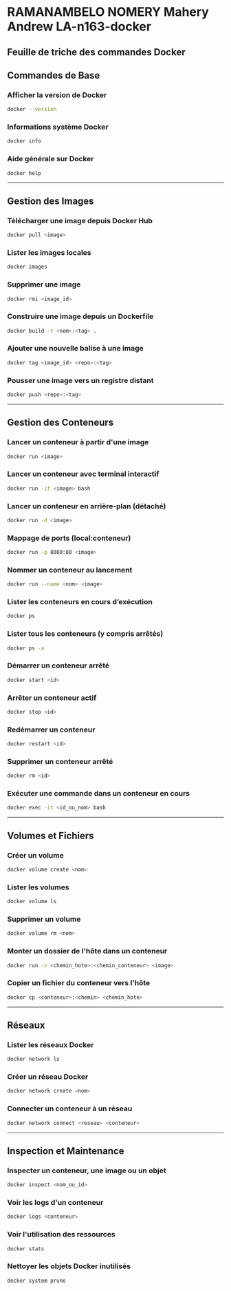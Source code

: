 # RAMANAMBELO NOMERY Mahery Andrew LA-n163-docker

## Feuille de triche des commandes Docker

## Commandes de Base

### Afficher la version de Docker
```bash
docker --version
```

### Informations système Docker
```bash
docker info
```

### Aide générale sur Docker
```bash
docker help
```

---

## Gestion des Images

### Télécharger une image depuis Docker Hub
```bash
docker pull <image>
```

### Lister les images locales
```bash
docker images
```

### Supprimer une image
```bash
docker rmi <image_id>
```

### Construire une image depuis un Dockerfile
```bash
docker build -t <nom>:<tag> .
```

### Ajouter une nouvelle balise à une image
```bash
docker tag <image_id> <repo>:<tag>
```

### Pousser une image vers un registre distant
```bash
docker push <repo>:<tag>
```

---

## Gestion des Conteneurs

### Lancer un conteneur à partir d'une image
```bash
docker run <image>
```

### Lancer un conteneur avec terminal interactif
```bash
docker run -it <image> bash
```

### Lancer un conteneur en arrière-plan (détaché)
```bash
docker run -d <image>
```

### Mappage de ports (local:conteneur)
```bash
docker run -p 8080:80 <image>
```

### Nommer un conteneur au lancement
```bash
docker run --name <nom> <image>
```

### Lister les conteneurs en cours d’exécution
```bash
docker ps
```

### Lister tous les conteneurs (y compris arrêtés)
```bash
docker ps -a
```

### Démarrer un conteneur arrêté
```bash
docker start <id>
```

### Arrêter un conteneur actif
```bash
docker stop <id>
```

### Redémarrer un conteneur
```bash
docker restart <id>
```

### Supprimer un conteneur arrêté
```bash
docker rm <id>
```

### Exécuter une commande dans un conteneur en cours
```bash
docker exec -it <id_ou_nom> bash
```

---

## Volumes et Fichiers

### Créer un volume
```bash
docker volume create <nom>
```

### Lister les volumes
```bash
docker volume ls
```

### Supprimer un volume
```bash
docker volume rm <nom>
```

### Monter un dossier de l'hôte dans un conteneur
```bash
docker run -v <chemin_hote>:<chemin_conteneur> <image>
```

### Copier un fichier du conteneur vers l'hôte
```bash
docker cp <conteneur>:<chemin> <chemin_hote>
```

---

## Réseaux

### Lister les réseaux Docker
```bash
docker network ls
```

### Créer un réseau Docker
```bash
docker network create <nom>
```

### Connecter un conteneur à un réseau
```bash
docker network connect <reseau> <conteneur>
```

---

## Inspection et Maintenance

### Inspecter un conteneur, une image ou un objet
```bash
docker inspect <nom_ou_id>
```

### Voir les logs d'un conteneur
```bash
docker logs <conteneur>
```

### Voir l'utilisation des ressources
```bash
docker stats
```

### Nettoyer les objets Docker inutilisés
```bash
docker system prune
```

